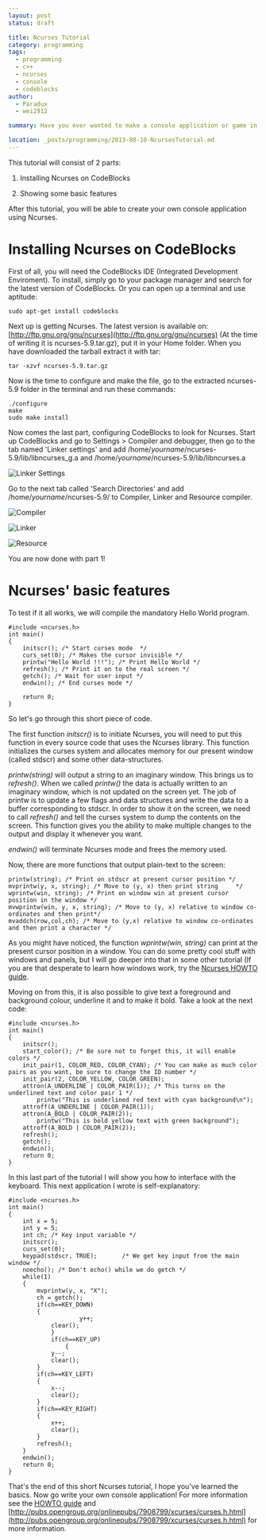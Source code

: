 ```yaml
---
layout: post
status: draft

title: Ncurses Tutorial
category: programming
tags: 
  - programming
  - c++
  - ncurses
  - console
  - codeblocks
author: 
  - Paradux
  - wei2912

summary: Have you ever wanted to make a console application or game in C++? Well, Ncurses is the solution! This short tutorial will teach you how to setup this library on CodeBlocks and will teach you some basic features.

location: _posts/programming/2013-08-10-NcursesTutorial.md
---
```


This tutorial will consist of 2 parts:

1) Installing Ncurses on CodeBlocks

2) Showing some basic features

After this tutorial, you will be able to create your own console application using Ncurses.

<!--more-->

# Installing Ncurses on CodeBlocks

First of all, you will need the CodeBlocks IDE (Integrated Development Enviroment). To install, simply go to your package manager and search for the latest version of CodeBlocks. Or you can open up a terminal and use aptitude:

    sudo apt-get install codeblocks

Next up is getting Ncurses. The latest version is available on: [http://ftp.gnu.org/gnu/ncurses](http://ftp.gnu.org/gnu/ncurses) (At the time of writing it is ncurses-5.9.tar.gz), put it in your Home folder.
When you have downloaded the tarball extract it with tar:

    tar -xzvf ncurses-5.9.tar.gz

Now is the time to configure and make the file, go to the extracted ncurses-5.9 folder in the terminal and run these commands:

    ./configure
    make
    sudo make install

Now comes the last part, configuring CodeBlocks to look for Ncurses. Start up CodeBlocks and go to Settings > Compiler and debugger, then go to the tab named 'Linker settings' and add /home/*yourname*/ncurses-5.9/lib/libncurses_g.a and /home/*yourname*/ncurses-5.9/lib/libncurses.a 

![Linker Settings](/img/programming/NcursesTutorial/linker_settings.png "Adding the Ncurses linker file")

Go to the next tab called 'Search Directories' and add /home/*yourname*/ncurses-5.9/ to Compiler, Linker and Resource compiler.

![Compiler](/img/programming/NcursesTutorial/compiler.png "Adding the main Ncurses folder to Compiler.")

![Linker](/img/programming/NcursesTutorial/linker.png "Adding the main Ncurses folder to Linker.")

![Resource](/img/programming/NcursesTutorial/resource.png "Adding the main Ncurses folder to Resource Compiler.")

You are now done with part 1!

# Ncurses' basic features

To test if it all works, we will compile the mandatory Hello World program.

    #include <ncurses.h>
    int main()
    {	
    	initscr(); /* Start curses mode  */
    	curs_set(0); /* Makes the cursor invisible */
		printw("Hello World !!!"); /* Print Hello World */
    	refresh(); /* Print it on to the real screen */
    	getch(); /* Wait for user input */
    	endwin(); /* End curses mode */
    
    	return 0;
    }

So let's go through this short piece of code. 

The first function *initscr()* is to initiate Ncurses, you will need to put this function in every source code that uses the Ncurses library. This function initializes the curses system and allocates memory for our present window (called stdscr) and some other data-structures. 

*printw(string)* will output a string to an imaginary window. This brings us to *refresh()*. When we called *printw()* the data is actually written to an imaginary window, which is not updated on the screen yet. The job of printw is to update a few flags and data structures and write the data to a buffer corresponding to stdscr. In order to show it on the screen, we need to call *refresh()* and tell the curses system to dump the contents on the screen. This function gives you the ability to make multiple changes to the output and display it whenever you want. 

*endwin()* will terminate Ncurses mode and frees the memory used.

Now, there are more functions that output plain-text to the screen: 

    printw(string); /* Print on stdscr at present cursor position */
    mvprintw(y, x, string); /* Move to (y, x) then print string     */
    wprintw(win, string); /* Print on window win at present cursor position in the window */			   
    mvwprintw(win, y, x, string); /* Move to (y, x) relative to window co-ordinates and then print*/
    mvaddch(row,col,ch); /* Move to (y,x) relative to window co-ordinates and then print a character */

As you might have noticed, the function *wprintw(win, string)* can print at the present cursor position in a window. You can do some pretty cool stuff with windows and panels, but I will go deeper into that in some other tutorial (If you are that desperate to learn how windows work, try the [Ncurses HOWTO guide](http://tldp.org/HOWTO/NCURSES-Programming-HOWTO/windows.html).

Moving on from this, it is also possible to give text a foreground and background colour, underline it and to make it bold. Take a look at the next code:

    #include <ncurses.h>
    int main()
    {	
		initscr();
		start_color(); /* Be sure not to forget this, it will enable colors */
		init_pair(1, COLOR_RED, COLOR_CYAN); /* You can make as much color pairs as you want, be sure to change the ID number */
		init_pair(2, COLOR_YELLOW, COLOR_GREEN);
		attron(A_UNDERLINE | COLOR_PAIR(1)); /* This turns on the underlined text and color pair 1 */
			printw("This is underlined red text with cyan background\n");
		attroff(A_UNDERLINE | COLOR_PAIR(1));
		attron(A_BOLD | COLOR_PAIR(2));
			printw("This is bold yellow text with green background");
		attroff(A_BOLD | COLOR_PAIR(2));
		refresh();			
		getch();			
		endwin();		
		return 0;
    }
    
In this last part of the tutorial I will show you how to interface with the keyboard. This next application I wrote is self-explanatory:

    #include <ncurses.h>
    int main()
    {
        int x = 5;
        int y = 5;
        int ch; /* Key input variable */
        initscr();
        curs_set(0);
        keypad(stdscr, TRUE);		/* We get key input	from the main window */
        noecho(); /* Don't echo() while we do getch */
        while(1)
        {
            mvprintw(y, x, "X");
            ch = getch();
            if(ch==KEY_DOWN)
            {
                        y++;
                clear();
                }
                if(ch==KEY_UP)
                    {
                y--;
                clear();
            }
            if(ch==KEY_LEFT)
            {
                x--;
                clear();
            }
            if(ch==KEY_RIGHT)
            {
                x++;
                clear();
            }
            refresh();
        }
        endwin();			
        return 0;
    }	

That's the end of this short Ncurses tutorial, I hope you've learned the basics. Now go write your own console application! For more information see the [HOWTO guide](http://www.tldp.org/HOWTO/NCURSES-Programming-HOWTO/index.html) and [http://pubs.opengroup.org/onlinepubs/7908799/xcurses/curses.h.html](http://pubs.opengroup.org/onlinepubs/7908799/xcurses/curses.h.html) for more information.
